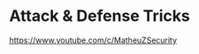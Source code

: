 Attack & Defense Tricks
=======================================
https://www.youtube.com/c/MatheuZSecurity
